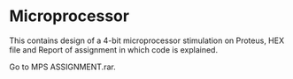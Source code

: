# Microprocessor

This contains design of a 4-bit microprocessor stimulation on Proteus, HEX file and Report of assignment in which code is explained.

Go to MPS ASSIGNMENT.rar.
